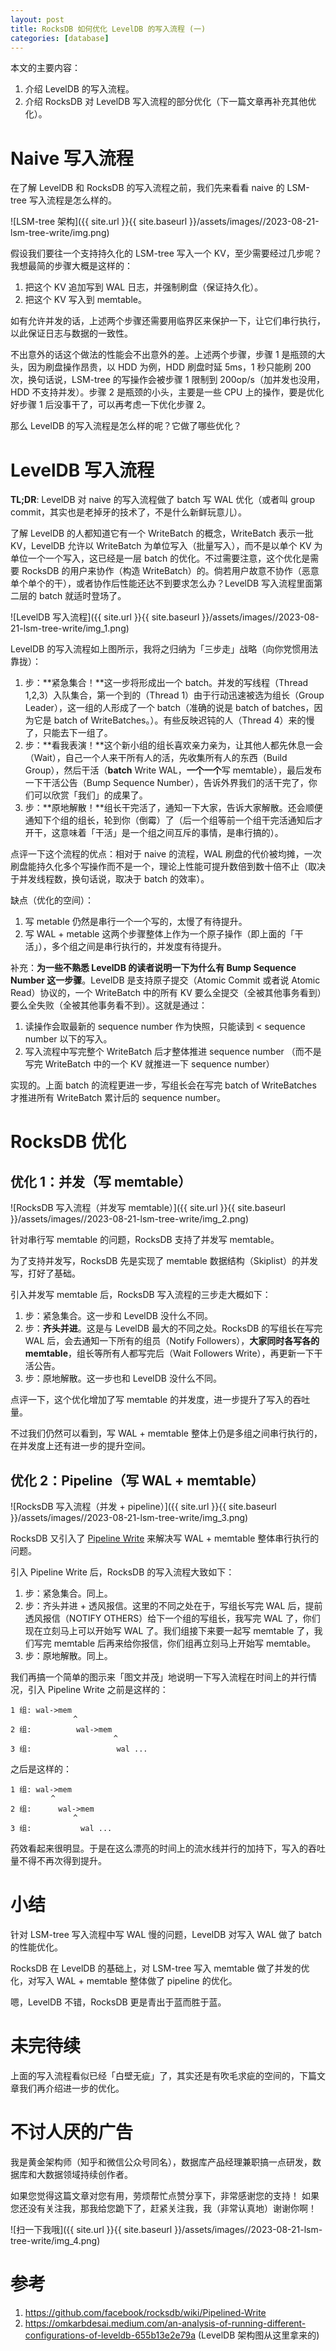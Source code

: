 ```yaml
---
layout: post 
title: RocksDB 如何优化 LevelDB 的写入流程 (一)
categories: [database]
---
```


本文的主要内容：
1. 介绍 LevelDB 的写入流程。
2. 介绍 RocksDB 对 LevelDB 写入流程的部分优化（下一篇文章再补充其他优化）。

# Naive 写入流程
在了解 LevelDB 和 RocksDB 的写入流程之前，我们先来看看 naive 的 LSM-tree 写入流程是怎么样的。

![LSM-tree 架构]({{ site.url }}{{ site.baseurl }}/assets/images//2023-08-21-lsm-tree-write/img.png)

假设我们要往一个支持持久化的 LSM-tree 写入一个 KV，至少需要经过几步呢？我想最简的步骤大概是这样的：
1. 把这个 KV 追加写到 WAL 日志，并强制刷盘（保证持久化）。
2. 把这个 KV 写入到 memtable。

如有允许并发的话，上述两个步骤还需要用临界区来保护一下，让它们串行执行，以此保证日志与数据的一致性。

不出意外的话这个做法的性能会不出意外的差。上述两个步骤，步骤 1 是瓶颈的大头，因为刷盘操作昂贵，以 HDD 为例，HDD 刷盘时延 5ms，1 秒只能刷 200 次，换句话说，LSM-tree 的写操作会被步骤 1 限制到 200op/s（加并发也没用，HDD 不支持并发）。步骤 2 是瓶颈的小头，主要是一些 CPU 上的操作，要是优化好步骤 1 后没事干了，可以再考虑一下优化步骤 2。

那么 LevelDB 的写入流程是怎么样的呢？它做了哪些优化？

# LevelDB 写入流程
**TL;DR**: LevelDB 对 naive 的写入流程做了 batch 写 WAL 优化（或者叫 group commit，其实也是老掉牙的技术了，不是什么新鲜玩意儿）。

了解 LevelDB 的人都知道它有一个 WriteBatch 的概念，WriteBatch 表示一批 KV，LevelDB 允许以 WriteBatch 为单位写入（批量写入），而不是以单个 KV 为单位一个一个写入，这已经是一层 batch 的优化。不过需要注意，这个优化是需要 RocksDB 的用户来协作（构造 WriteBatch）的。倘若用户故意不协作（恶意单个单个的干），或者协作后性能还达不到要求怎么办？LevelDB 写入流程里面第二层的 batch 就适时登场了。

![LevelDB 写入流程]({{ site.url }}{{ site.baseurl }}/assets/images//2023-08-21-lsm-tree-write/img_1.png)

LevelDB 的写入流程如上图所示，我将之归纳为「三步走」战略（向你党惯用法靠拢）：
1. 步：**紧急集合！**这一步将形成出一个 batch。并发的写线程（Thread 1,2,3）入队集合，第一个到的（Thread 1）由于行动迅速被选为组长（Group Leader），这一组的人形成了一个 batch（准确的说是 batch of batches，因为它是 batch of WriteBatches。）。有些反映迟钝的人（Thread 4）来的慢了，只能去下一组了。
2. 步：**看我表演！**这个新小组的组长喜欢亲力亲为，让其他人都先休息一会（Wait），自己一个人来干所有人的活，先收集所有人的东西（Build Group），然后干活（**batch** Write WAL，**一个一个**写 memtable），最后发布一下干活公告（Bump Sequence Number），告诉外界我们的活干完了，你们可以欣赏「我们」的成果了。
3. 步：**原地解散！**组长干完活了，通知一下大家，告诉大家解散。还会顺便通知下个组的组长，轮到你（倒霉）了（后一个组等前一个组干完活通知后才开干，这意味着「干活」是一个组之间互斥的事情，是串行搞的）。

点评一下这个流程的优点：相对于 naive 的流程，WAL 刷盘的代价被均摊，一次刷盘能持久化多个写操作而不是一个，理论上性能可提升数倍到数十倍不止（取决于并发线程数，换句话说，取决于 batch 的效率）。

缺点（优化的空间）：
1. 写 metable 仍然是串行一个一个写的，太慢了有待提升。
2. 写 WAL + metable 这两个步骤整体上作为一个原子操作（即上面的「干活」），多个组之间是串行执行的，并发度有待提升。

补充：**为一些不熟悉 LevelDB 的读者说明一下为什么有 Bump Sequence Number 这一步骤**。LevelDB 是支持原子提交（Atomic Commit 或者说 Atomic Read）协议的，一个 WriteBatch 中的所有 KV 要么全提交（全被其他事务看到）要么全失败（全被其他事务看不到）。这就是通过：
1. 读操作会取最新的 sequence number 作为快照，只能读到 < sequence number 以下的写入。
2. 写入流程中写完整个 WriteBatch 后才整体推进 sequence number （而不是写完 WriteBatch 中的一个 KV 就推进一下 sequence number）

实现的。上面 batch 的流程更进一步，写组长会在写完 batch of WriteBatches 才推进所有 WriteBatch 累计后的 sequence number。

# RocksDB 优化

## 优化 1：并发（写 memtable）

![RocksDB 写入流程（并发写 memtable）]({{ site.url }}{{ site.baseurl }}/assets/images//2023-08-21-lsm-tree-write/img_2.png)

针对串行写 memtable 的问题，RocksDB 支持了并发写 memtable。

为了支持并发写，RocksDB 先是实现了 memtable 数据结构（Skiplist）的并发写，打好了基础。

引入并发写 memtable 后，RocksDB 写入流程的三步走大概如下：
1. 步：紧急集合。这一步和 LevelDB 没什么不同。
2. 步：**齐头并进**。这是与 LevelDB 最大的不同之处。RocksDB 的写组长在写完 WAL 后，会去通知一下所有的组员（Notify Followers），**大家同时各写各的 memtable**，组长等所有人都写完后（Wait Followers Write），再更新一下干活公告。
3. 步：原地解散。这一步也和 LevelDB 没什么不同。

点评一下，这个优化增加了写 memtable 的并发度，进一步提升了写入的吞吐量。

不过我们仍然可以看到，写 WAL + memtable 整体上仍是多组之间串行执行的，在并发度上还有进一步的提升空间。

## 优化 2：Pipeline（写 WAL + memtable）
![RocksDB 写入流程（并发 + pipeline）]({{ site.url }}{{ site.baseurl }}/assets/images//2023-08-21-lsm-tree-write/img_3.png)


RocksDB 又引入了 [Pipeline Write](https://github.com/facebook/rocksdb/wiki/Pipelined-Write) 来解决写 WAL + memtable 整体串行执行的问题。

引入 Pipeline Write 后，RocksDB 的写入流程大致如下：
1. 步：紧急集合。同上。
2. 步：齐头并进 + 透风报信。这里的不同之处在于，写组长写完 WAL 后，提前透风报信（NOTIFY OTHERS）给下一个组的写组长，我写完 WAL 了，你们现在立刻马上可以开始写 WAL 了。我们组接下来要一起写 memtable 了，我们写完 memtable 后再来给你报信，你们组再立刻马上开始写 memtable。
3. 步：原地解散。同上。

我们再搞一个简单的图示来「图文并茂」地说明一下写入流程在时间上的并行情况，引入 Pipeline Write 之前是这样的：

```
1 组: wal->mem
              ^                              
2 组:          wal->mem
                       ^
3 组:                   wal ...
```
之后是这样的：
```
1 组: wal->mem
         ^                              
2 组:      wal->mem
              ^
3 组:           wal ...   
```
药效看起来很明显。于是在这么漂亮的时间上的流水线并行的加持下，写入的吞吐量不得不再次得到提升。

# 小结
针对 LSM-tree 写入流程中写 WAL 慢的问题，LevelDB 对写入 WAL 做了 batch 的性能优化。

RocksDB 在 LevelDB 的基础上，对 LSM-tree 写入 memtable 做了并发的优化，对写入 WAL + memtable 整体做了 pipeline 的优化。

嗯，LevelDB 不错，RocksDB 更是青出于蓝而胜于蓝。

# 未完待续
上面的写入流程看似已经「白壁无疵」了，其实还是有吹毛求疵的空间的，下篇文章我们再介绍进一步的优化。

# 不讨人厌的广告
我是黄金架构师（知乎和微信公众号同名），数据库产品经理兼职搞一点研发，数据库和大数据领域持续创作者。

如果您觉得这篇文章对您有用，劳烦帮忙点赞分享下，非常感谢您的支持！
如果您还没有关注我，那我给您跪下了，赶紧关注我，我（非常认真地）谢谢你啊！

![扫一下我哦]({{ site.url }}{{ site.baseurl }}/assets/images//2023-08-21-lsm-tree-write/img_4.png)

# 参考
1. https://github.com/facebook/rocksdb/wiki/Pipelined-Write
3. https://omkarbdesai.medium.com/an-analysis-of-running-different-configurations-of-leveldb-655b13e2e79a (LevelDB 架构图从这里拿来的)